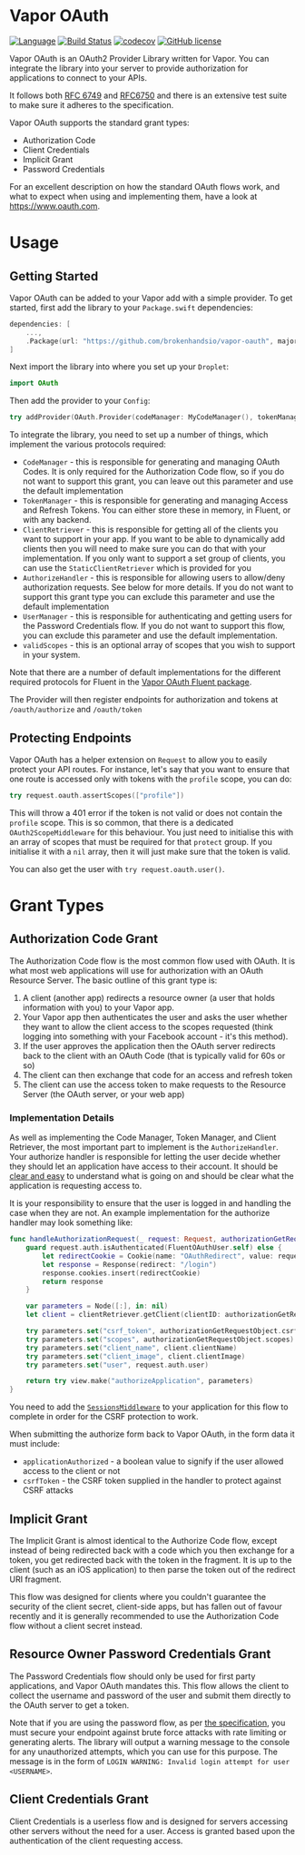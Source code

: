 # Vapor OAuth

[![Language](https://img.shields.io/badge/Swift-3.1-brightgreen.svg)](http://swift.org)
[![Build Status](https://travis-ci.org/brokenhandsio/vapor-oauth.svg?branch=master)](https://travis-ci.org/brokenhandsio/vapor-oauth)
[![codecov](https://codecov.io/gh/brokenhandsio/vapor-oauth/branch/master/graph/badge.svg)](https://codecov.io/gh/brokenhandsio/vapor-oauth)
[![GitHub license](https://img.shields.io/badge/license-MIT-blue.svg)](https://raw.githubusercontent.com/brokenhandsio/vapor-oauth/master/LICENSE)

Vapor OAuth is an OAuth2 Provider Library written for Vapor. You can integrate the library into your server to provide authorization for applications to connect to your APIs.

It follows both [RFC 6749](https://tools.ietf.org/html/rfc6749) and [RFC6750](https://tools.ietf.org/html/rfc6749) and there is an extensive test suite to make sure it adheres to the specification.

Vapor OAuth supports the standard grant types:

* Authorization Code
* Client Credentials
* Implicit Grant
* Password Credentials

For an excellent description on how the standard OAuth flows work, and what to expect when using and implementing them, have a look at https://www.oauth.com.

# Usage

## Getting Started

Vapor OAuth can be added to your Vapor add with a simple provider. To get started, first add the library to your `Package.swift` dependencies:

```swift
dependencies: [
    ...,
    .Package(url: "https://github.com/brokenhandsio/vapor-oauth", majorVersion: 0)
]
```

Next import the library into where you set up your `Droplet`:

```swift
import OAuth
```

Then add the provider to your `Config`:

```swift
try addProvider(OAuth.Provider(codeManager: MyCodeManager(), tokenManager: MyTokenManager(), clientRetriever: MyClientRetriever(), authorizeHandler: MyAuthHandler(), userManager: MyUserManager(), validScopes: ["view_profile", "edit_profile"]))
```

To integrate the library, you need to set up a number of things, which implement the various protocols required:

* `CodeManager` - this is responsible for generating and managing OAuth Codes. It is only required for the Authorization Code flow, so if you do not want to support this grant, you can leave out this parameter and use the default implementation
* `TokenManager` - this is responsible for generating and managing Access and Refresh Tokens. You can either store these in memory, in Fluent, or with any backend.
* `ClientRetriever` - this is responsible for getting all of the clients you want to support in your app. If you want to be able to dynamically add clients then you will need to make sure you can do that with your implementation. If you only want to support a set group of clients, you can use the `StaticClientRetriever` which is provided for you
* `AuthorizeHandler` - this is responsible for allowing users to allow/deny authorization requests. See below for more details. If you do not want to support this grant type you can exclude this parameter and use the default implementation
* `UserManager` - this is responsible for authenticating and getting users for the Password Credentials flow. If you do not want to support this flow, you can exclude this parameter and use the default implementation.
* `validScopes` - this is an optional array of scopes that you wish to support in your system.

Note that there are a number of default implementations for the different required protocols for Fluent in the [Vapor OAuth Fluent package](https://github.com/brokenhandsio/vapor-oauth-fluent).

The Provider will then register endpoints for authorization and tokens at `/oauth/authorize` and `/oauth/token`

## Protecting Endpoints

Vapor OAuth has a helper extension on `Request` to allow you to easily protect your API routes. For instance, let's say that you want to ensure that one route is accessed only with tokens with the `profile` scope, you can do:

```swift
try request.oauth.assertScopes(["profile"])
```

This will throw a 401 error if the token is not valid or does not contain the `profile` scope. This is so common, that there is a dedicated `OAuth2ScopeMiddleware` for this behaviour. You just need to initialise this with an array of scopes that must be required for that `protect` group. If you initialise it with a `nil` array, then it will just make sure that the token is valid.

You can also get the user with `try request.oauth.user()`.

# Grant Types

## Authorization Code Grant

The Authorization Code flow is the most common flow used with OAuth. It is what most web applications will use for authorization with an OAuth Resource Server. The basic outline of this grant type is:

1. A client (another app) redirects a resource owner (a user that holds information with you) to your Vapor app.
2. Your Vapor app then authenticates the user and asks the user whether they want to allow the client access to the scopes requested (think logging into something with your Facebook account - it's this method).
3. If the user approves the application then the OAuth server redirects back to the client with an OAuth Code (that is typically valid for 60s or so)
4. The client can then exchange that code for an access and refresh token
5. The client can use the access token to make requests to the Resource Server (the OAuth server, or your web app)

### Implementation Details

As well as implementing the Code Manager, Token Manager, and Client Retriever, the most important part to implement is the `AuthorizeHandler`. Your authorize handler is responsible for letting the user decide whether they should let an application have access to their account. It should be [clear and easy](https://www.oauth.com/oauth2-servers/authorization/the-authorization-interface/) to understand what is going on and should be clear what the application is requesting access to.

It is your responsibility to ensure that the user is logged in and handling the case when they are not. An example implementation for the authorize handler may look something like:

```swift
func handleAuthorizationRequest(_ request: Request, authorizationGetRequestObject: AuthorizationGetRequestObject) throws -> ResponseRepresentable {
    guard request.auth.isAuthenticated(FluentOAuthUser.self) else {
        let redirectCookie = Cookie(name: "OAuthRedirect", value: request.uri.description)
        let response = Response(redirect: "/login")
        response.cookies.insert(redirectCookie)
        return response
    }

    var parameters = Node([:], in: nil)
    let client = clientRetriever.getClient(clientID: authorizationGetRequestObject.clientID)

    try parameters.set("csrf_token", authorizationGetRequestObject.csrfToken)
    try parameters.set("scopes", authorizationGetRequestObject.scopes)
    try parameters.set("client_name", client.clientName)
    try parameters.set("client_image", client.clientImage)
    try parameters.set("user", request.auth.user)

    return try view.make("authorizeApplication", parameters)
}
```

You need to add the [`SessionsMiddleware`](https://docs.vapor.codes/2.0/sessions/sessions/) to your application for this flow to complete in order for the CSRF protection to work.

When submitting the authorize form back to Vapor OAuth, in the form data it must include:

* `applicationAuthorized` - a boolean value to signify if the user allowed access to the client or not
* `csrfToken` - the CSRF token supplied in the handler to protect against CSRF attacks

## Implicit Grant

The Implicit Grant is almost identical to the Authorize Code flow, except instead of being redirected back with a code which you then exchange for a token, you get redirected back with the token in the fragment. It is up to the client (such as an iOS application) to then parse the token out of the redirect URI fragment.

This flow was designed for clients where you couldn't guarantee the security of the client secret, client-side apps, but has fallen out of favour recently and it is generally recommended to use the Authorization Code flow without a client secret instead.

## Resource Owner Password Credentials Grant

The Password Credentials flow should only be used for first party applications, and Vapor OAuth mandates this. This flow allows the client to collect the username and password of the user and submit them directly to the OAuth server to get a token.

Note that if you are using the password flow, as per [the specification](https://tools.ietf.org/html/rfc6749#section-4.3.2), you must secure your endpoint against brute force attacks with rate limiting or generating alerts. The library will output a warning message to the console for any unauthorized attempts, which you can use for this purpose. The message is in the form of `LOGIN WARNING: Invalid login attempt for user <USERNAME>`.

## Client Credentials Grant

Client Credentials is a userless flow and is designed for servers accessing other servers without the need for a user. Access is granted based upon the authentication of the client requesting access.
